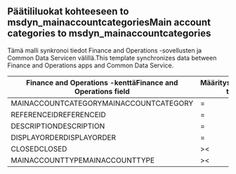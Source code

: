 ## <a name="main-account-categories-to-msdyn_mainaccountcategories"></a><span data-ttu-id="a899d-101">Päätililuokat kohteeseen to msdyn_mainaccountcategories</span><span class="sxs-lookup"><span data-stu-id="a899d-101">Main account categories to msdyn_mainaccountcategories</span></span>

<span data-ttu-id="a899d-102">Tämä malli synkronoi tiedot Finance and Operations -sovellusten ja Common Data Servicen välillä.</span><span class="sxs-lookup"><span data-stu-id="a899d-102">This template synchronizes data between Finance and Operations apps and Common Data Service.</span></span>

<span data-ttu-id="a899d-103">Finance and Operations -kenttä</span><span class="sxs-lookup"><span data-stu-id="a899d-103">Finance and Operations field</span></span> | <span data-ttu-id="a899d-104">Määritystyyppi</span><span class="sxs-lookup"><span data-stu-id="a899d-104">Map type</span></span> | <span data-ttu-id="a899d-105">Muu Dynamics 365 -kenttä</span><span class="sxs-lookup"><span data-stu-id="a899d-105">Other Dynamics 365 field</span></span> | <span data-ttu-id="a899d-106">Oletusarvo</span><span class="sxs-lookup"><span data-stu-id="a899d-106">Default value</span></span>
---|---|---|---
<span data-ttu-id="a899d-107">MAINACCOUNTCATEGORY</span><span class="sxs-lookup"><span data-stu-id="a899d-107">MAINACCOUNTCATEGORY</span></span> | = | <span data-ttu-id="a899d-108">msdyn_mainaccountcategory</span><span class="sxs-lookup"><span data-stu-id="a899d-108">msdyn_mainaccountcategory</span></span> | 
<span data-ttu-id="a899d-109">REFERENCEID</span><span class="sxs-lookup"><span data-stu-id="a899d-109">REFERENCEID</span></span> | = | <span data-ttu-id="a899d-110">msdyn_referenceid</span><span class="sxs-lookup"><span data-stu-id="a899d-110">msdyn_referenceid</span></span> | 
<span data-ttu-id="a899d-111">DESCRIPTION</span><span class="sxs-lookup"><span data-stu-id="a899d-111">DESCRIPTION</span></span> | = | <span data-ttu-id="a899d-112">msdyn_description</span><span class="sxs-lookup"><span data-stu-id="a899d-112">msdyn_description</span></span> | 
<span data-ttu-id="a899d-113">DISPLAYORDER</span><span class="sxs-lookup"><span data-stu-id="a899d-113">DISPLAYORDER</span></span> | = | <span data-ttu-id="a899d-114">msdyn_displayorder</span><span class="sxs-lookup"><span data-stu-id="a899d-114">msdyn_displayorder</span></span> | 
<span data-ttu-id="a899d-115">CLOSED</span><span class="sxs-lookup"><span data-stu-id="a899d-115">CLOSED</span></span> | >< | <span data-ttu-id="a899d-116">msdyn_closed</span><span class="sxs-lookup"><span data-stu-id="a899d-116">msdyn_closed</span></span> | 
<span data-ttu-id="a899d-117">MAINACCOUNTTYPE</span><span class="sxs-lookup"><span data-stu-id="a899d-117">MAINACCOUNTTYPE</span></span> | >< | <span data-ttu-id="a899d-118">msdyn_mainaccounttypevalue</span><span class="sxs-lookup"><span data-stu-id="a899d-118">msdyn_mainaccounttypevalue</span></span> | 
